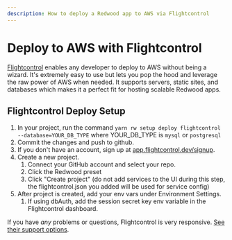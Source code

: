 ```yaml
---
description: How to deploy a Redwood app to AWS via Flightcontrol
---
```


# Deploy to AWS with Flightcontrol

[Flightcontrol](https://www.flightcontrol.dev?ref=redwood) enables any developer to deploy to AWS without being a wizard. It's extremely easy to use but lets you pop the hood and leverage the raw power of AWS when needed. It supports servers, static sites, and databases which makes it a perfect fit for hosting scalable Redwood apps.

## Flightcontrol Deploy Setup

1. In your project, run the command `yarn rw setup deploy flightcontrol --database=YOUR_DB_TYPE` where YOUR_DB_TYPE is `mysql` or `postgresql`
2. Commit the changes and push to github.
3. If you don't have an account, sign up at [app.flightcontrol.dev/signup](https://app.flightcontrol.dev/signup?ref=redwood).
4. Create a new project.
   1. Connect your GitHub account and select your repo.
   2. Click the Redwood preset
   3. Click "Create project" (do not add services to the UI during this step, the flightcontrol.json you added will be used for service config)
5. After project is created, add your env vars under Environment Settings.
   1. If using dbAuth, add the session secret key env variable in the Flightcontrol dashboard.

If you have _any_ problems or questions, Flightcontrol is very responsive. [See their support options](https://www.flightcontrol.dev/docs/troubleshooting/contacting-support).
